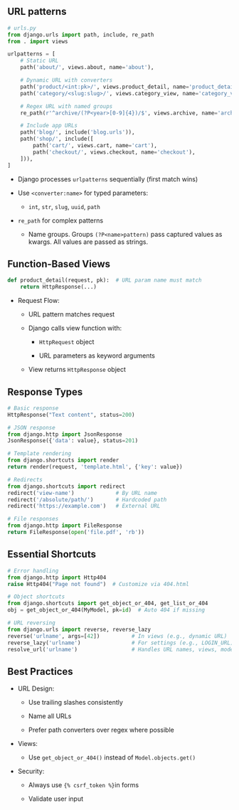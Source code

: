 ## URL patterns

```python
# urls.py
from django.urls import path, include, re_path
from . import views

urlpatterns = [
    # Static URL
    path('about/', views.about, name='about'),

    # Dynamic URL with converters
    path('product/<int:pk>/', views.product_detail, name='product_detail'),
    path('category/<slug:slug>/', views.category_view, name='category_view'),

    # Regex URL with named groups
    re_path(r'^archive/(?P<year>[0-9]{4})/$', views.archive, name='archive'),

    # Include app URLs
    path('blog/', include('blog.urls')),
    path('shop/', include([
        path('cart/', views.cart, name='cart'),
        path('checkout/', views.checkout, name='checkout'),
    ])),
]
```

-   Django processes `urlpatterns` sequentially (first match wins)

-   Use `<converter:name>` for typed parameters:

    -   `int`, `str`, `slug`, `uuid`, `path`

-   `re_path` for complex patterns

    -   Name groups. Groups `(?P<name>pattern)` pass captured values as kwargs. All values are passed as strings.

## Function-Based Views

```python
def product_detail(request, pk):  # URL param name must match
    return HttpResponse(...)
```

-   Request Flow:

    -   URL pattern matches request

    -   Django calls view function with:

        -   `HttpRequest` object

        -   URL parameters as keyword arguments

    -   View returns `HttpResponse` object

## Response Types

```python
# Basic response
HttpResponse("Text content", status=200)

# JSON response
from django.http import JsonResponse
JsonResponse({'data': value}, status=201)

# Template rendering
from django.shortcuts import render
return render(request, 'template.html', {'key': value})

# Redirects
from django.shortcuts import redirect
redirect('view-name')             # By URL name
redirect('/absolute/path/')       # Hardcoded path
redirect('https://example.com')   # External URL

# File responses
from django.http import FileResponse
return FileResponse(open('file.pdf', 'rb'))
```

## Essential Shortcuts

```python
# Error handling
from django.http import Http404
raise Http404("Page not found")  # Customize via 404.html

# Object shortcuts
from django.shortcuts import get_object_or_404, get_list_or_404
obj = get_object_or_404(MyModel, pk=id)  # Auto 404 if missing

# URL reversing
from django.urls import reverse, reverse_lazy
reverse('urlname', args=[42])          # In views (e.g., dynamic URL)
reverse_lazy('urlname')                # For settings (e.g., LOGIN_URL)
resolve_url('urlname')                 # Handles URL names, views, models, or URLs
```

## Best Practices

-   URL Design:

    -   Use trailing slashes consistently

    -   Name all URLs

    -   Prefer path converters over regex where possible

-   Views:

    -   Use `get_object_or_404()` instead of `Model.objects.get()`

-   Security:

    -   Always use `{% csrf_token %}`in forms

    -   Validate user input

